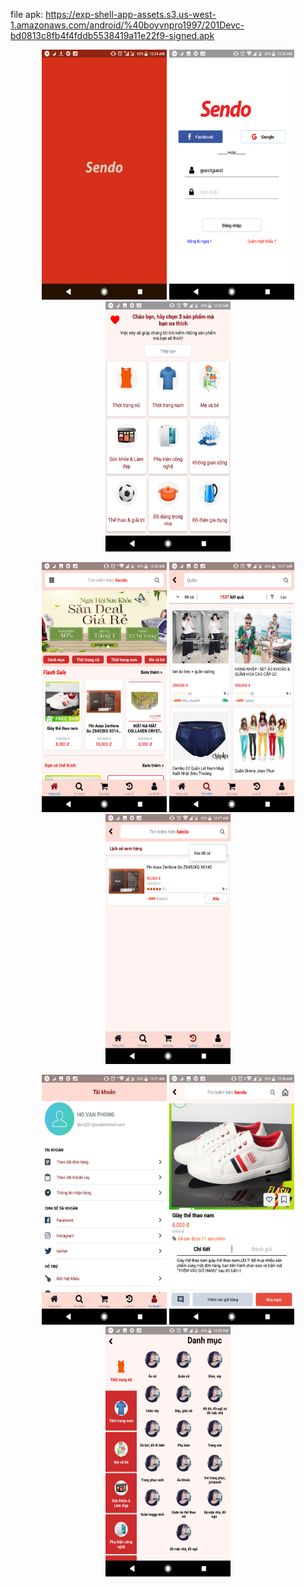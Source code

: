 file apk: https://exp-shell-app-assets.s3.us-west-1.amazonaws.com/android/%40boyvnpro1997/201Devc-bd0813c8fb4f4fddb5538419a11e22f9-signed.apk

<p align="center">
  <img src="https://github.com/201DevC/201-Mobile/blob/master/image/Screenshot_20191217-002430.png" width="200" height="400" />
  <img src="https://github.com/201DevC/201-Mobile/blob/master/image/Screenshot_20191217-002539.png" width="200" height="400" />
  <img src="https://github.com/201DevC/201-Mobile/blob/master/image/Screenshot_20191217-002559.png" width="200" height="400" />
</p>
<p align="center">
  <img src="https://github.com/201DevC/201-Mobile/blob/master/image/Screenshot_20191217-002627.png" width="200" height="400" />
  <img src="https://github.com/201DevC/201-Mobile/blob/master/image/Screenshot_20191217-002732.png" width="200" height="400" />
  <img src="https://github.com/201DevC/201-Mobile/blob/master/image/Screenshot_20191217-002747.png" width="200" height="400" />
</p>
<p align="center">
  <img src="https://github.com/201DevC/201-Mobile/blob/master/image/Screenshot_20191217-002800.png" width="200" height="400" />
  <img src="https://github.com/201DevC/201-Mobile/blob/master/image/Screenshot_20191217-002813.png" width="200" height="400" />
  <img src="https://github.com/201DevC/201-Mobile/blob/master/image/Screenshot_20191217-002902.png" width="200" height="400" />
</p>
